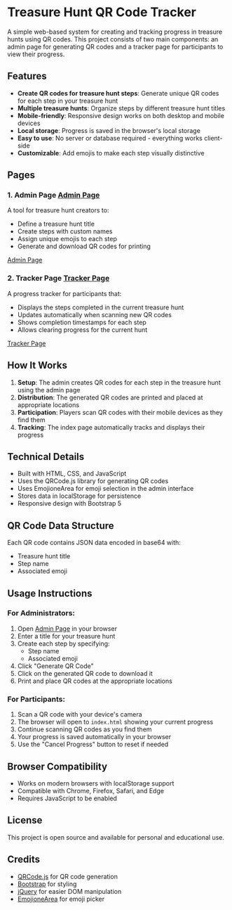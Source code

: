 # Treasure Hunt QR Code Tracker

A simple web-based system for creating and tracking progress in treasure hunts using QR codes. This project consists of two main components: an admin page for generating QR codes and a tracker page for participants to view their progress.

## Features

- **Create QR codes for treasure hunt steps**: Generate unique QR codes for each step in your treasure hunt
- **Multiple treasure hunts**: Organize steps by different treasure hunt titles
- **Mobile-friendly**: Responsive design works on both desktop and mobile devices
- **Local storage**: Progress is saved in the browser's local storage
- **Easy to use**: No server or database required - everything works client-side
- **Customizable**: Add emojis to make each step visually distinctive

## Pages

### 1. Admin Page [Admin Page](https://f4n0.github.io/TreasureHunt/admin.html)

A tool for treasure hunt creators to:
- Define a treasure hunt title
- Create steps with custom names
- Assign unique emojis to each step
- Generate and download QR codes for printing

[Admin Page](https://f4n0.github.io/TreasureHunt/admin.html)

### 2. Tracker Page [Tracker Page](https://f4n0.github.io/TreasureHunt/)

A progress tracker for participants that:
- Displays the steps completed in the current treasure hunt
- Updates automatically when scanning new QR codes
- Shows completion timestamps for each step
- Allows clearing progress for the current hunt

[Tracker Page](https://f4n0.github.io/TreasureHunt/)

## How It Works

1. **Setup**: The admin creates QR codes for each step in the treasure hunt using the admin page
2. **Distribution**: The generated QR codes are printed and placed at appropriate locations
3. **Participation**: Players scan QR codes with their mobile devices as they find them
4. **Tracking**: The index page automatically tracks and displays their progress

## Technical Details

- Built with HTML, CSS, and JavaScript
- Uses the QRCode.js library for generating QR codes
- Uses EmojioneArea for emoji selection in the admin interface
- Stores data in localStorage for persistence
- Responsive design with Bootstrap 5

## QR Code Data Structure

Each QR code contains JSON data encoded in base64 with:
- Treasure hunt title
- Step name
- Associated emoji

## Usage Instructions

### For Administrators:

1. Open [Admin Page](https://f4n0.github.io/TreasureHunt/admin.html) in your browser
2. Enter a title for your treasure hunt
3. Create each step by specifying:
   - Step name
   - Associated emoji
4. Click "Generate QR Code"
5. Click on the generated QR code to download it
6. Print and place QR codes at the appropriate locations

### For Participants:

1. Scan a QR code with your device's camera
2. The browser will open to `index.html` showing your current progress
3. Continue scanning QR codes as you find them
4. Your progress is saved automatically in your browser
5. Use the "Cancel Progress" button to reset if needed

## Browser Compatibility

- Works on modern browsers with localStorage support
- Compatible with Chrome, Firefox, Safari, and Edge
- Requires JavaScript to be enabled

## License

This project is open source and available for personal and educational use.

## Credits

- [QRCode.js](https://github.com/davidshimjs/qrcodejs) for QR code generation
- [Bootstrap](https://getbootstrap.com/) for styling
- [jQuery](https://jquery.com/) for easier DOM manipulation
- [EmojioneArea](https://github.com/mervick/emojionearea) for emoji picker